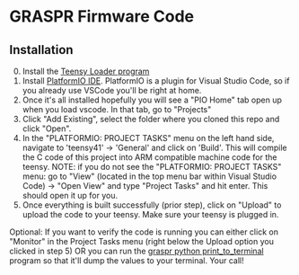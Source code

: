GRASPR Firmware Code
====================

Installation
------------

0. Install the [Teensy Loader program](https://www.pjrc.com/teensy/loader.html)
1. Install [PlatformIO IDE](https://docs.platformio.org/en/latest/integration/ide/vscode.html#installation). PlatformIO is a plugin for Visual Studio Code, so if you already use VSCode you'll be right at home.
2. Once it's all installed hopefully you will see a "PIO Home" tab open up when you load vscode.  In that tab, go to "Projects"
3. Click "Add Existing", select the folder where you cloned this repo and click "Open".
4. In the "PLATFORMIO: PROJECT TASKS" menu on the left hand side, navigate to 'teensy41' -> 'General' and click on 'Build'. This will compile the C code of this project into ARM compatible machine code for the teensy.  NOTE: if you do not see the "PLATFORMIO: PROJECT TASKS" menu: go to "View" (located in the top menu bar within Visual Studio Code) -> "Open View" and type "Project Tasks" and hit enter.  This should open it up for you.
5. Once everything is built successfully (prior step), click on "Upload" to upload the code to your teensy. Make sure your teensy is plugged in.

Optional:
If you want to verify the code is running you can either click on "Monitor" in the Project Tasks menu (right below the Upload option you clicked in step 5) OR you can run the [graspr python print_to_terminal](https://github.com/adewinter/graspr2-client/blob/master/bin/print_to_terminal.py) program so that it'll dump the values to your terminal. Your call!

